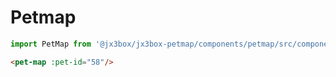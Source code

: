 # Petmap

```js
import PetMap from '@jx3box/jx3box-petmap/components/petmap/src/components/PetMap.vue
```

```html
<pet-map :pet-id="58"/>
```